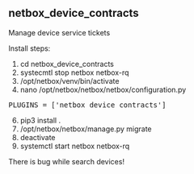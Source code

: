## netbox_device_contracts

Manage device service tickets

Install steps:

1) cd netbox_device_contracts
2) systecmtl stop netbox netbox-rq
3) /opt/netbox/venv/bin/activate
4) nano /opt/netbox/netbox/netbox/configuration.py
<pre>PLUGINS = ['netbox_device_contracts']</pre>
6) pip3 install .
7) /opt/netbox/netbox/manage.py migrate
8) deactivate
9) systemctl start netbox netbox-rq

There is bug while search devices!
